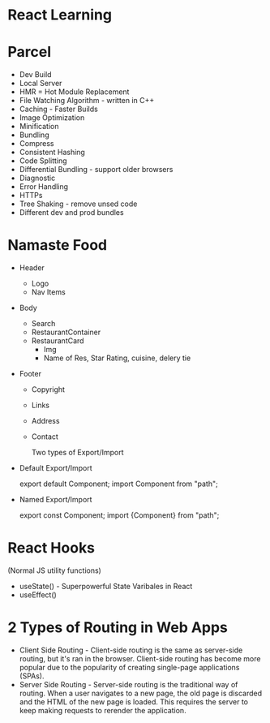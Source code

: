 # React Learning

# Parcel

- Dev Build
- Local Server
- HMR = Hot Module Replacement
- File Watching Algorithm - written in C++
- Caching - Faster Builds
- Image Optimization
- Minification
- Bundling
- Compress
- Consistent Hashing
- Code Splitting
- Differential Bundling - support older browsers
- Diagnostic
- Error Handling
- HTTPs
- Tree Shaking - remove unsed code
- Different dev and prod bundles

# Namaste Food

- Header
  - Logo
  - Nav Items
- Body
  - Search
  - RestaurantContainer
  - RestaurantCard
    - Img
    - Name of Res, Star Rating, cuisine, delery tie
- Footer

  - Copyright
  - Links
  - Address
  - Contact

    Two types of Export/Import

- Default Export/Import

  export default Component;
  import Component from "path";

- Named Export/Import

  export const Component;
  import {Component} from "path";

# React Hooks

(Normal JS utility functions)

- useState() - Superpowerful State Varibales in React
- useEffect()

# 2 Types of Routing in Web Apps

- Client Side Routing - Client-side routing is the same as server-side routing, but it's ran in the browser. Client-side routing has become more popular due to the popularity of creating single-page applications (SPAs).
- Server Side Routing - Server-side routing is the traditional way of routing. When a user navigates to a new page, the old page is discarded and the HTML of the new page is loaded. This requires the server to keep making requests to rerender the application.

